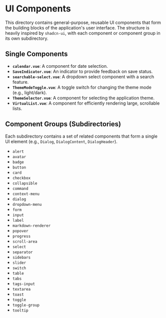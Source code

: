# UI Components

This directory contains general-purpose, reusable UI components that form the building blocks of the application's user interface. The structure is heavily inspired by `shadcn-ui`, with each component or component group in its own subdirectory.

## Single Components

- **`calendar.vue`**: A component for date selection.
- **`SaveIndicator.vue`**: An indicator to provide feedback on save status.
- **`searchable-select.vue`**: A dropdown select component with a search feature.
- **`ThemeModeToggle.vue`**: A toggle switch for changing the theme mode (e.g., light/dark).
- **`ThemeSelector.vue`**: A component for selecting the application theme.
- **`VirtualList.vue`**: A component for efficiently rendering large, scrollable lists.

## Component Groups (Subdirectories)

Each subdirectory contains a set of related components that form a single UI element (e.g., `Dialog`, `DialogContent`, `DialogHeader`).

- `alert`
- `avatar`
- `badge`
- `button`
- `card`
- `checkbox`
- `collapsible`
- `command`
- `context-menu`
- `dialog`
- `dropdown-menu`
- `form`
- `input`
- `label`
- `markdown-renderer`
- `popover`
- `progress`
- `scroll-area`
- `select`
- `separator`
- `sidebars`
- `slider`
- `switch`
- `table`
- `tabs`
- `tags-input`
- `textarea`
- `toast`
- `toggle`
- `toggle-group`
- `tooltip`
